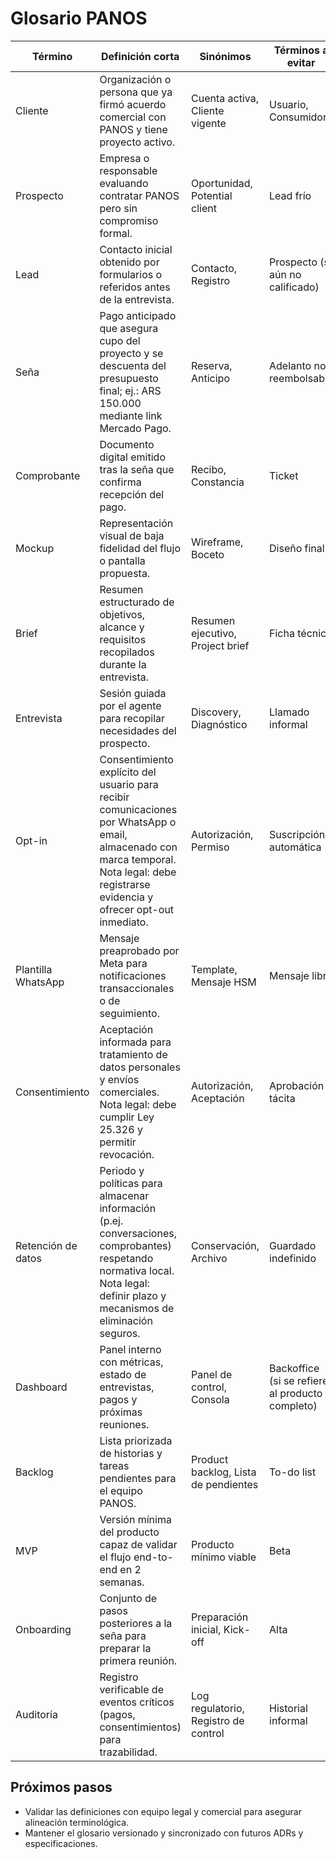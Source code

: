# Glosario PANOS

| Término | Definición corta | Sinónimos | Términos a evitar |
| --- | --- | --- | --- |
| Cliente | Organización o persona que ya firmó acuerdo comercial con PANOS y tiene proyecto activo. | Cuenta activa, Cliente vigente | Usuario, Consumidor |
| Prospecto | Empresa o responsable evaluando contratar PANOS pero sin compromiso formal. | Oportunidad, Potential client | Lead frío |
| Lead | Contacto inicial obtenido por formularios o referidos antes de la entrevista. | Contacto, Registro | Prospecto (si aún no calificado) |
| Seña | Pago anticipado que asegura cupo del proyecto y se descuenta del presupuesto final; ej.: ARS 150.000 mediante link Mercado Pago. | Reserva, Anticipo | Adelanto no reembolsable |
| Comprobante | Documento digital emitido tras la seña que confirma recepción del pago. | Recibo, Constancia | Ticket |
| Mockup | Representación visual de baja fidelidad del flujo o pantalla propuesta. | Wireframe, Boceto | Diseño final |
| Brief | Resumen estructurado de objetivos, alcance y requisitos recopilados durante la entrevista. | Resumen ejecutivo, Project brief | Ficha técnica |
| Entrevista | Sesión guiada por el agente para recopilar necesidades del prospecto. | Discovery, Diagnóstico | Llamado informal |
| Opt-in | Consentimiento explícito del usuario para recibir comunicaciones por WhatsApp o email, almacenado con marca temporal. Nota legal: debe registrarse evidencia y ofrecer opt-out inmediato. | Autorización, Permiso | Suscripción automática |
| Plantilla WhatsApp | Mensaje preaprobado por Meta para notificaciones transaccionales o de seguimiento. | Template, Mensaje HSM | Mensaje libre |
| Consentimiento | Aceptación informada para tratamiento de datos personales y envíos comerciales. Nota legal: debe cumplir Ley 25.326 y permitir revocación. | Autorización, Aceptación | Aprobación tácita |
| Retención de datos | Periodo y políticas para almacenar información (p.ej. conversaciones, comprobantes) respetando normativa local. Nota legal: definir plazo y mecanismos de eliminación seguros. | Conservación, Archivo | Guardado indefinido |
| Dashboard | Panel interno con métricas, estado de entrevistas, pagos y próximas reuniones. | Panel de control, Consola | Backoffice (si se refiere al producto completo) |
| Backlog | Lista priorizada de historias y tareas pendientes para el equipo PANOS. | Product backlog, Lista de pendientes | To-do list |
| MVP | Versión mínima del producto capaz de validar el flujo end-to-end en 2 semanas. | Producto mínimo viable | Beta |
| Onboarding | Conjunto de pasos posteriores a la seña para preparar la primera reunión. | Preparación inicial, Kick-off | Alta |
| Auditoría | Registro verificable de eventos críticos (pagos, consentimientos) para trazabilidad. | Log regulatorio, Registro de control | Historial informal |

## Próximos pasos
- Validar las definiciones con equipo legal y comercial para asegurar alineación terminológica.
- Mantener el glosario versionado y sincronizado con futuros ADRs y especificaciones.
